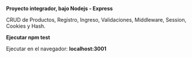 <strong>Proyecto integrador, bajo Nodejs - Express</strong>  

CRUD de Productos, Registro, Ingreso, Validaciones, Middleware, Session, Cookies y Hash. 

<strong>Ejecutar npm test</strong>

Ejecutar en el navegador: <strong>localhost:3001 </stnong>


